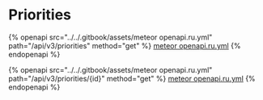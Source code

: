 # Priorities

{% openapi src="../../.gitbook/assets/meteor openapi.ru.yml" path="/api/v3/priorities" method="get" %}
[meteor openapi.ru.yml](<../../.gitbook/assets/meteor openapi.ru.yml>)
{% endopenapi %}

{% openapi src="../../.gitbook/assets/meteor openapi.ru.yml" path="/api/v3/priorities/{id}" method="get" %}
[meteor openapi.ru.yml](<../../.gitbook/assets/meteor openapi.ru.yml>)
{% endopenapi %}
